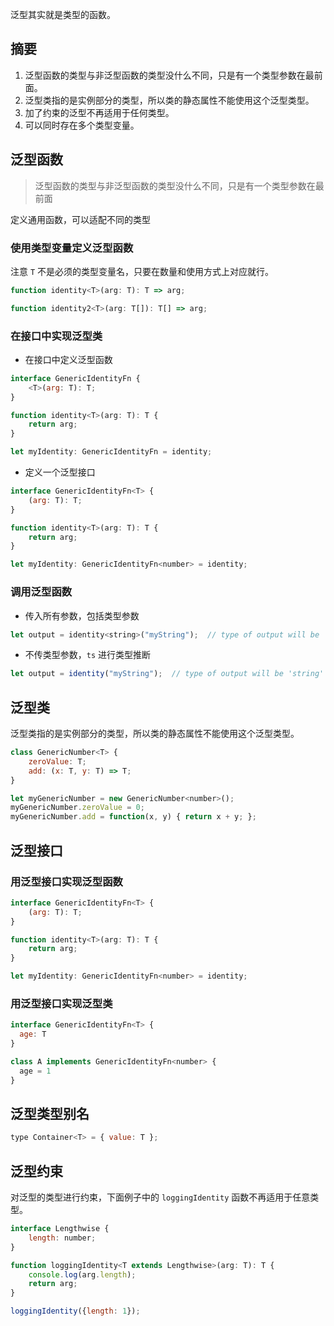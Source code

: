 泛型其实就是类型的函数。
## 摘要
1. 泛型函数的类型与非泛型函数的类型没什么不同，只是有一个类型参数在最前面。
2. 泛型类指的是实例部分的类型，所以类的静态属性不能使用这个泛型类型。
3. 加了约束的泛型不再适用于任何类型。
4. 可以同时存在多个类型变量。

## 泛型函数
> 泛型函数的类型与非泛型函数的类型没什么不同，只是有一个类型参数在最前面

定义通用函数，可以适配不同的类型

### 使用类型变量定义泛型函数

注意 `T` 不是必须的类型变量名，只要在数量和使用方式上对应就行。
```js
function identity<T>(arg: T): T => arg;

function identity2<T>(arg: T[]): T[] => arg;
```

### 在接口中实现泛型类
- 在接口中定义泛型函数
```js
interface GenericIdentityFn {
    <T>(arg: T): T;
}

function identity<T>(arg: T): T {
    return arg;
}

let myIdentity: GenericIdentityFn = identity;
```

- 定义一个泛型接口
```js
interface GenericIdentityFn<T> {
    (arg: T): T;
}

function identity<T>(arg: T): T {
    return arg;
}

let myIdentity: GenericIdentityFn<number> = identity;
```

### 调用泛型函数

- 传入所有参数，包括类型参数
```js
let output = identity<string>("myString");  // type of output will be 'string'
```

- 不传类型参数，`ts` 进行类型推断
```js
let output = identity("myString");  // type of output will be 'string'
```

## 泛型类
泛型类指的是实例部分的类型，所以类的静态属性不能使用这个泛型类型。
```js
class GenericNumber<T> {
    zeroValue: T;
    add: (x: T, y: T) => T;
}

let myGenericNumber = new GenericNumber<number>();
myGenericNumber.zeroValue = 0;
myGenericNumber.add = function(x, y) { return x + y; };
```

## 泛型接口
### 用泛型接口实现泛型函数
```js
interface GenericIdentityFn<T> {
    (arg: T): T;
}

function identity<T>(arg: T): T {
    return arg;
}

let myIdentity: GenericIdentityFn<number> = identity;
```

### 用泛型接口实现泛型类
```js
interface GenericIdentityFn<T> {
  age: T
}

class A implements GenericIdentityFn<number> {
  age = 1
}
```

## 泛型类型别名
```js
type Container<T> = { value: T };
```

## 泛型约束
对泛型的类型进行约束，下面例子中的 `loggingIdentity` 函数不再适用于任意类型。
```js
interface Lengthwise {
    length: number;
}

function loggingIdentity<T extends Lengthwise>(arg: T): T {
    console.log(arg.length);
    return arg;
}

loggingIdentity({length: 1});
```